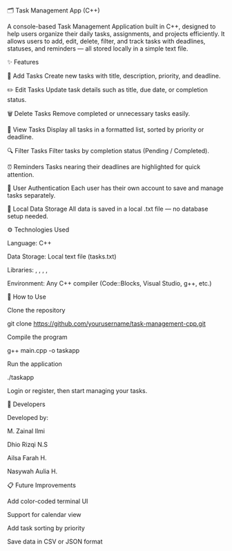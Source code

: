 🗂️ Task Management App (C++)

A console-based Task Management Application built in C++, designed to help users organize their daily tasks, assignments, and projects efficiently.
It allows users to add, edit, delete, filter, and track tasks with deadlines, statuses, and reminders — all stored locally in a simple text file.

✨ Features

📝 Add Tasks
Create new tasks with title, description, priority, and deadline.

✏️ Edit Tasks
Update task details such as title, due date, or completion status.

🗑️ Delete Tasks
Remove completed or unnecessary tasks easily.

📆 View Tasks
Display all tasks in a formatted list, sorted by priority or deadline.

🔍 Filter Tasks
Filter tasks by completion status (Pending / Completed).

⏰ Reminders
Tasks nearing their deadlines are highlighted for quick attention.

🔐 User Authentication
Each user has their own account to save and manage tasks separately.

💾 Local Data Storage
All data is saved in a local .txt file — no database setup needed.

⚙️ Technologies Used

Language: C++

Data Storage: Local text file (tasks.txt)

Libraries: <iostream>, <fstream>, <string>, <vector>, <iomanip>

Environment: Any C++ compiler (Code::Blocks, Visual Studio, g++, etc.)

🧭 How to Use

Clone the repository

git clone https://github.com/yourusername/task-management-cpp.git

Compile the program

g++ main.cpp -o taskapp

Run the application

./taskapp

Login or register, then start managing your tasks.

👥 Developers

Developed by:

M. Zainal Ilmi

Dhio Rizqi N.S

Ailsa Farah H.

Nasywah Aulia H.

📋 Future Improvements

Add color-coded terminal UI

Support for calendar view

Add task sorting by priority

Save data in CSV or JSON format


